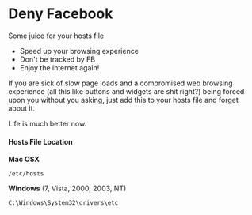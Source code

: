 Deny Facebook
=============

Some juice for your hosts file

- Speed up your browsing experience
- Don't be tracked by FB
- Enjoy the internet again!

If you are sick of slow page loads and a compromised web browsing experience (all this like buttons and widgets are shit right?) being forced upon you without you asking, just add this to your hosts file and forget about it. 

Life is much better now. 


#### Hosts File Location

**Mac OSX**

    /etc/hosts 

**Windows** (7, Vista, 2000, 2003, NT)

    C:\Windows\System32\drivers\etc

